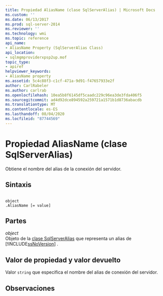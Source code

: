 ```yaml
---
title: Propiedad AliasName (clase SqlServerAlias) | Microsoft Docs
ms.custom: ''
ms.date: 06/13/2017
ms.prod: sql-server-2014
ms.reviewer: ''
ms.technology: wmi
ms.topic: reference
api_name:
- AliasName Property (SqlServerAlias Class)
api_location:
- sqlmgmproviderxpsp2up.mof
topic_type:
- apiref
helpviewer_keywords:
- AliasName property
ms.assetid: 5c4c88f3-c1cf-471a-9d91-f47657933e2f
author: CarlRabeler
ms.author: carlrab
ms.openlocfilehash: 10ea5b8f6145df5caadc229c96ea3de3fda406f5
ms.sourcegitcommit: ad4d92dce894592a259721a1571b1d8736abacdb
ms.translationtype: MT
ms.contentlocale: es-ES
ms.lasthandoff: 08/04/2020
ms.locfileid: "87744569"
---
```

# <a name="aliasname-property-sqlserveralias-class"></a>Propiedad AliasName (clase SqlServerAlias)
  Obtiene el nombre del alias de la conexión del servidor.  
  
## <a name="syntax"></a>Sintaxis  
  
```  
  
object  
.AliasName [= value]  
```  
  
## <a name="parts"></a>Partes  
 *object*  
 Objeto de la [clase SqlServerAlias](sqlserveralias-class.md) que representa un alias de [!INCLUDE[ssNoVersion](../../../includes/ssnoversion-md.md)] .  
  
## <a name="property-valuereturn-value"></a>Valor de propiedad y valor devuelto  
 Valor `string` que especifica el nombre del alias de conexión del servidor.  
  
## <a name="remarks"></a>Observaciones  
  

